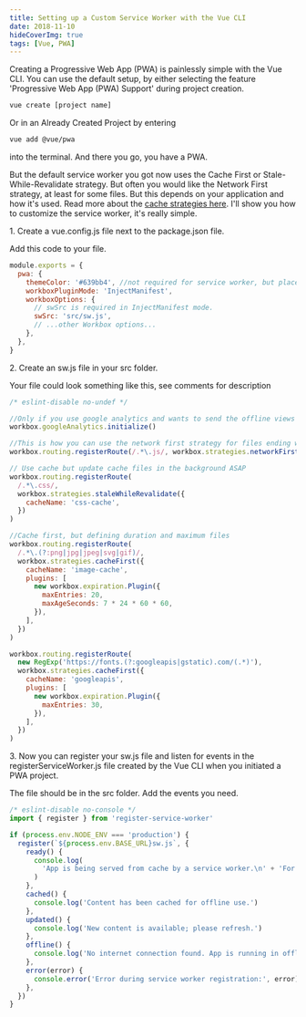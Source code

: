 ```yaml
---
title: Setting up a Custom Service Worker with the Vue CLI
date: 2018-11-10
hideCoverImg: true
tags: [Vue, PWA]
---
```


Creating a Progressive Web App (PWA) is painlessly simple with the Vue CLI. You can use the default setup, by either selecting the feature 'Progressive Web App (PWA) Support' during project creation.

```bash
vue create [project name]
```

Or in an Already Created Project by entering

```bash
vue add @vue/pwa
```

into the terminal. And there you go, you have a PWA.

But the default service worker you got now uses the Cache First or Stale-While-Revalidate strategy. But often you would like the Network First strategy, at least for some files. But this depends on your application and how it's used. Read more about the [cache strategies here](https://developers.google.com/web/tools/workbox/modules/workbox-strategies). I'll show you how to customize the service worker, it's really simple.

1\. Create a vue.config.js file next to the package.json file.

Add this code to your file.

```js
module.exports = {
  pwa: {
    themeColor: '#639bb4', //not required for service worker, but place theme color here if manifest.json doesn't change the color
    workboxPluginMode: 'InjectManifest',
    workboxOptions: {
      // swSrc is required in InjectManifest mode.
      swSrc: 'src/sw.js',
      // ...other Workbox options...
    },
  },
}
```

2\. Create an sw.js file in your src folder.

Your file could look something like this, see comments for description

```js
/* eslint-disable no-undef */

//Only if you use google analytics and wants to send the offline views
workbox.googleAnalytics.initialize()

//This is how you can use the network first strategy for files ending with .js
workbox.routing.registerRoute(/.*\.js/, workbox.strategies.networkFirst())

// Use cache but update cache files in the background ASAP
workbox.routing.registerRoute(
  /.*\.css/,
  workbox.strategies.staleWhileRevalidate({
    cacheName: 'css-cache',
  })
)

//Cache first, but defining duration and maximum files
workbox.routing.registerRoute(
  /.*\.(?:png|jpg|jpeg|svg|gif)/,
  workbox.strategies.cacheFirst({
    cacheName: 'image-cache',
    plugins: [
      new workbox.expiration.Plugin({
        maxEntries: 20,
        maxAgeSeconds: 7 * 24 * 60 * 60,
      }),
    ],
  })
)

workbox.routing.registerRoute(
  new RegExp('https://fonts.(?:googleapis|gstatic).com/(.*)'),
  workbox.strategies.cacheFirst({
    cacheName: 'googleapis',
    plugins: [
      new workbox.expiration.Plugin({
        maxEntries: 30,
      }),
    ],
  })
)
```

3\. Now you can register your sw.js file and listen for events in the registerServiceWorker.js file created by the Vue CLI when you initiated a PWA project.

The file should be in the src folder. Add the events you need.

```js
/* eslint-disable no-console */
import { register } from 'register-service-worker'

if (process.env.NODE_ENV === 'production') {
  register(`${process.env.BASE_URL}sw.js`, {
    ready() {
      console.log(
        'App is being served from cache by a service worker.\n' + 'For more details, visit https://goo.gl/AFskqB'
      )
    },
    cached() {
      console.log('Content has been cached for offline use.')
    },
    updated() {
      console.log('New content is available; please refresh.')
    },
    offline() {
      console.log('No internet connection found. App is running in offline mode.')
    },
    error(error) {
      console.error('Error during service worker registration:', error)
    },
  })
}
```
